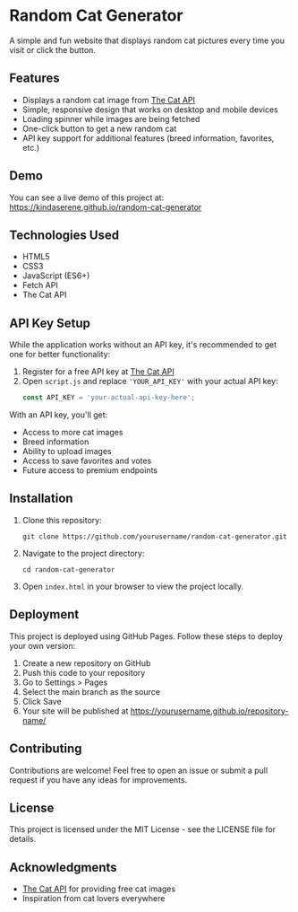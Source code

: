 # Random Cat Generator

A simple and fun website that displays random cat pictures every time you visit or click the button.

## Features

- Displays a random cat image from [The Cat API](https://thecatapi.com/)
- Simple, responsive design that works on desktop and mobile devices
- Loading spinner while images are being fetched
- One-click button to get a new random cat
- API key support for additional features (breed information, favorites, etc.)

## Demo

You can see a live demo of this project at: https://kindaserene.github.io/random-cat-generator

## Technologies Used

- HTML5
- CSS3
- JavaScript (ES6+)
- Fetch API
- The Cat API

## API Key Setup

While the application works without an API key, it's recommended to get one for better functionality:

1. Register for a free API key at [The Cat API](https://thecatapi.com/)
2. Open `script.js` and replace `'YOUR_API_KEY'` with your actual API key:
   ```javascript
   const API_KEY = 'your-actual-api-key-here';
   ```

With an API key, you'll get:
- Access to more cat images
- Breed information
- Ability to upload images
- Access to save favorites and votes
- Future access to premium endpoints

## Installation

1. Clone this repository:
   ```
   git clone https://github.com/yourusername/random-cat-generator.git
   ```

2. Navigate to the project directory:
   ```
   cd random-cat-generator
   ```

3. Open `index.html` in your browser to view the project locally.

## Deployment

This project is deployed using GitHub Pages. Follow these steps to deploy your own version:

1. Create a new repository on GitHub
2. Push this code to your repository
3. Go to Settings > Pages
4. Select the main branch as the source
5. Click Save
6. Your site will be published at https://yourusername.github.io/repository-name/

## Contributing

Contributions are welcome! Feel free to open an issue or submit a pull request if you have any ideas for improvements.

## License

This project is licensed under the MIT License - see the LICENSE file for details.

## Acknowledgments

- [The Cat API](https://thecatapi.com/) for providing free cat images
- Inspiration from cat lovers everywhere